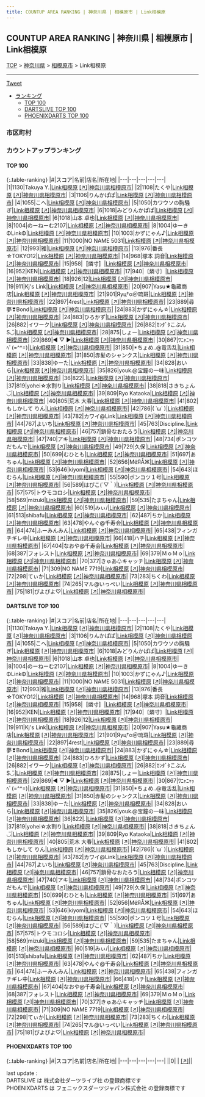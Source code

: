 ```yaml
---
title: COUNTUP AREA RANKING | 神奈川県 | 相模原市 | Link相模原
---
```

## COUNTUP AREA RANKING | 神奈川県 | 相模原市 | Link相模原

[TOP](/darts/rank/) > [神奈川県](/darts/rank/神奈川県/) > [相模原市](/darts/rank/神奈川県/相模原市/) > Link相模原

___

<a href="https://twitter.com/share?ref_src=twsrc%5Etfw" data-text="COUNTUP AREA RANKING | 神奈川県相模原市Link相模原" class="twitter-share-button" data-hashtags="DARTSLIVE,PHOENIXDARTS,darts,ダーツ" data-show-count="false">Tweet</a>

* [ランキング](#カウントアップランキング)
    * [TOP 100](#top-100)
    * [DARTSLIVE TOP 100](#dartslive-top-100)
    * [PHOENIXDARTS TOP 100](#phoenixdarts-top-100)

### 市区町村

<ul>

</ul>

### カウントアップランキング

#### TOP 100



{:.table-ranking}
|#|スコア|名前|店名|所在地|
|---|---|---|---|---|
|1|1130|<span class="rank-name-dl">Takuya Y.</span>|<a href="/darts/rank/shops/c136d51eb2e9b8d0790ab824ce8730e5.html">Link相模原</a> <a href="https://search.dartslive.com/jp/shop/c136d51eb2e9b8d0790ab824ce8730e5">[↗]</a>|<a href="/darts/rank/神奈川県/相模原市">神奈川県相模原市</a>|
|2|1108|<span class="rank-name-dl">たくや</span>|<a href="/darts/rank/shops/c136d51eb2e9b8d0790ab824ce8730e5.html">Link相模原</a> <a href="https://search.dartslive.com/jp/shop/c136d51eb2e9b8d0790ab824ce8730e5">[↗]</a>|<a href="/darts/rank/神奈川県/相模原市">神奈川県相模原市</a>|
|3|1106|<span class="rank-name-dl">りんかぱぱ</span>|<a href="/darts/rank/shops/c136d51eb2e9b8d0790ab824ce8730e5.html">Link相模原</a> <a href="https://search.dartslive.com/jp/shop/c136d51eb2e9b8d0790ab824ce8730e5">[↗]</a>|<a href="/darts/rank/神奈川県/相模原市">神奈川県相模原市</a>|
|4|1055|<span class="rank-name-dl">こへ</span>|<a href="/darts/rank/shops/c136d51eb2e9b8d0790ab824ce8730e5.html">Link相模原</a> <a href="https://search.dartslive.com/jp/shop/c136d51eb2e9b8d0790ab824ce8730e5">[↗]</a>|<a href="/darts/rank/神奈川県/相模原市">神奈川県相模原市</a>|
|5|1050|<span class="rank-name-dl">カワウソの胸騒ぎ</span>|<a href="/darts/rank/shops/c136d51eb2e9b8d0790ab824ce8730e5.html">Link相模原</a> <a href="https://search.dartslive.com/jp/shop/c136d51eb2e9b8d0790ab824ce8730e5">[↗]</a>|<a href="/darts/rank/神奈川県/相模原市">神奈川県相模原市</a>|
|6|1018|<span class="rank-name-dl">みどりんかぱぱ</span>|<a href="/darts/rank/shops/c136d51eb2e9b8d0790ab824ce8730e5.html">Link相模原</a> <a href="https://search.dartslive.com/jp/shop/c136d51eb2e9b8d0790ab824ce8730e5">[↗]</a>|<a href="/darts/rank/神奈川県/相模原市">神奈川県相模原市</a>|
|6|1018|<span class="rank-name-dl">山本 卓也</span>|<a href="/darts/rank/shops/c136d51eb2e9b8d0790ab824ce8730e5.html">Link相模原</a> <a href="https://search.dartslive.com/jp/shop/c136d51eb2e9b8d0790ab824ce8730e5">[↗]</a>|<a href="/darts/rank/神奈川県/相模原市">神奈川県相模原市</a>|
|8|1004|<span class="rank-name-dl">のーねーむ2107</span>|<a href="/darts/rank/shops/c136d51eb2e9b8d0790ab824ce8730e5.html">Link相模原</a> <a href="https://search.dartslive.com/jp/shop/c136d51eb2e9b8d0790ab824ce8730e5">[↗]</a>|<a href="/darts/rank/神奈川県/相模原市">神奈川県相模原市</a>|
|8|1004|<span class="rank-name-dl">ゆーきΦLinkΦ</span>|<a href="/darts/rank/shops/c136d51eb2e9b8d0790ab824ce8730e5.html">Link相模原</a> <a href="https://search.dartslive.com/jp/shop/c136d51eb2e9b8d0790ab824ce8730e5">[↗]</a>|<a href="/darts/rank/神奈川県/相模原市">神奈川県相模原市</a>|
|10|1003|<span class="rank-name-dl">かずにゃん♪</span>|<a href="/darts/rank/shops/c136d51eb2e9b8d0790ab824ce8730e5.html">Link相模原</a> <a href="https://search.dartslive.com/jp/shop/c136d51eb2e9b8d0790ab824ce8730e5">[↗]</a>|<a href="/darts/rank/神奈川県/相模原市">神奈川県相模原市</a>|
|11|1000|<span class="rank-name-dl">NO NAME 5031</span>|<a href="/darts/rank/shops/c136d51eb2e9b8d0790ab824ce8730e5.html">Link相模原</a> <a href="https://search.dartslive.com/jp/shop/c136d51eb2e9b8d0790ab824ce8730e5">[↗]</a>|<a href="/darts/rank/神奈川県/相模原市">神奈川県相模原市</a>|
|12|993|<span class="rank-name-dl">雅</span>|<a href="/darts/rank/shops/c136d51eb2e9b8d0790ab824ce8730e5.html">Link相模原</a> <a href="https://search.dartslive.com/jp/shop/c136d51eb2e9b8d0790ab824ce8730e5">[↗]</a>|<a href="/darts/rank/神奈川県/相模原市">神奈川県相模原市</a>|
|13|976|<span class="rank-name-dl">番長☆TOKYO12</span>|<a href="/darts/rank/shops/c136d51eb2e9b8d0790ab824ce8730e5.html">Link相模原</a> <a href="https://search.dartslive.com/jp/shop/c136d51eb2e9b8d0790ab824ce8730e5">[↗]</a>|<a href="/darts/rank/神奈川県/相模原市">神奈川県相模原市</a>|
|14|968|<span class="rank-name-dl">塚本 詞音</span>|<a href="/darts/rank/shops/c136d51eb2e9b8d0790ab824ce8730e5.html">Link相模原</a> <a href="https://search.dartslive.com/jp/shop/c136d51eb2e9b8d0790ab824ce8730e5">[↗]</a>|<a href="/darts/rank/神奈川県/相模原市">神奈川県相模原市</a>|
|15|958|<span class="rank-name-dl">〚燐寸〛</span>|<a href="/darts/rank/shops/c136d51eb2e9b8d0790ab824ce8730e5.html">Link相模原</a> <a href="https://search.dartslive.com/jp/shop/c136d51eb2e9b8d0790ab824ce8730e5">[↗]</a>|<a href="/darts/rank/神奈川県/相模原市">神奈川県相模原市</a>|
|16|952|<span class="rank-name-dl">KEN</span>|<a href="/darts/rank/shops/c136d51eb2e9b8d0790ab824ce8730e5.html">Link相模原</a> <a href="https://search.dartslive.com/jp/shop/c136d51eb2e9b8d0790ab824ce8730e5">[↗]</a>|<a href="/darts/rank/神奈川県/相模原市">神奈川県相模原市</a>|
|17|940|<span class="rank-name-dl">〘燐寸〙</span>|<a href="/darts/rank/shops/c136d51eb2e9b8d0790ab824ce8730e5.html">Link相模原</a> <a href="https://search.dartslive.com/jp/shop/c136d51eb2e9b8d0790ab824ce8730e5">[↗]</a>|<a href="/darts/rank/神奈川県/相模原市">神奈川県相模原市</a>|
|18|926|<span class="rank-name-dl">12</span>|<a href="/darts/rank/shops/c136d51eb2e9b8d0790ab824ce8730e5.html">Link相模原</a> <a href="https://search.dartslive.com/jp/shop/c136d51eb2e9b8d0790ab824ce8730e5">[↗]</a>|<a href="/darts/rank/神奈川県/相模原市">神奈川県相模原市</a>|
|19|911|<span class="rank-name-dl">Kj&#x27;s Link</span>|<a href="/darts/rank/shops/c136d51eb2e9b8d0790ab824ce8730e5.html">Link相模原</a> <a href="https://search.dartslive.com/jp/shop/c136d51eb2e9b8d0790ab824ce8730e5">[↗]</a>|<a href="/darts/rank/神奈川県/相模原市">神奈川県相模原市</a>|
|20|907|<span class="rank-name-dl">Yasu★龜藏商店</span>|<a href="/darts/rank/shops/c136d51eb2e9b8d0790ab824ce8730e5.html">Link相模原</a> <a href="https://search.dartslive.com/jp/shop/c136d51eb2e9b8d0790ab824ce8730e5">[↗]</a>|<a href="/darts/rank/神奈川県/相模原市">神奈川県相模原市</a>|
|21|901|<span class="rank-name-dl">Яуц†α＠琉斑</span>|<a href="/darts/rank/shops/c136d51eb2e9b8d0790ab824ce8730e5.html">Link相模原</a> <a href="https://search.dartslive.com/jp/shop/c136d51eb2e9b8d0790ab824ce8730e5">[↗]</a>|<a href="/darts/rank/神奈川県/相模原市">神奈川県相模原市</a>|
|22|897|<span class="rank-name-dl">4rest</span>|<a href="/darts/rank/shops/c136d51eb2e9b8d0790ab824ce8730e5.html">Link相模原</a> <a href="https://search.dartslive.com/jp/shop/c136d51eb2e9b8d0790ab824ce8730e5">[↗]</a>|<a href="/darts/rank/神奈川県/相模原市">神奈川県相模原市</a>|
|23|889|<span class="rank-name-dl">尋夢❣Bond</span>|<a href="/darts/rank/shops/c136d51eb2e9b8d0790ab824ce8730e5.html">Link相模原</a> <a href="https://search.dartslive.com/jp/shop/c136d51eb2e9b8d0790ab824ce8730e5">[↗]</a>|<a href="/darts/rank/神奈川県/相模原市">神奈川県相模原市</a>|
|24|883|<span class="rank-name-dl">かずにゃん☆</span>|<a href="/darts/rank/shops/c136d51eb2e9b8d0790ab824ce8730e5.html">Link相模原</a> <a href="https://search.dartslive.com/jp/shop/c136d51eb2e9b8d0790ab824ce8730e5">[↗]</a>|<a href="/darts/rank/神奈川県/相模原市">神奈川県相模原市</a>|
|24|883|<span class="rank-name-dl">ひろかず</span>|<a href="/darts/rank/shops/c136d51eb2e9b8d0790ab824ce8730e5.html">Link相模原</a> <a href="https://search.dartslive.com/jp/shop/c136d51eb2e9b8d0790ab824ce8730e5">[↗]</a>|<a href="/darts/rank/神奈川県/相模原市">神奈川県相模原市</a>|
|26|882|<span class="rank-name-dl">イワーク</span>|<a href="/darts/rank/shops/c136d51eb2e9b8d0790ab824ce8730e5.html">Link相模原</a> <a href="https://search.dartslive.com/jp/shop/c136d51eb2e9b8d0790ab824ce8730e5">[↗]</a>|<a href="/darts/rank/神奈川県/相模原市">神奈川県相模原市</a>|
|26|882|<span class="rank-name-dl">ｶﾝﾀﾞﾀこぶんS◡̈</span>|<a href="/darts/rank/shops/c136d51eb2e9b8d0790ab824ce8730e5.html">Link相模原</a> <a href="https://search.dartslive.com/jp/shop/c136d51eb2e9b8d0790ab824ce8730e5">[↗]</a>|<a href="/darts/rank/神奈川県/相模原市">神奈川県相模原市</a>|
|28|875|<span class="rank-name-dl">しょー</span>|<a href="/darts/rank/shops/c136d51eb2e9b8d0790ab824ce8730e5.html">Link相模原</a> <a href="https://search.dartslive.com/jp/shop/c136d51eb2e9b8d0790ab824ce8730e5">[↗]</a>|<a href="/darts/rank/神奈川県/相模原市">神奈川県相模原市</a>|
|29|869|<span class="rank-name-dl">◀ ▽ ▶</span>|<a href="/darts/rank/shops/c136d51eb2e9b8d0790ab824ce8730e5.html">Link相模原</a> <a href="https://search.dartslive.com/jp/shop/c136d51eb2e9b8d0790ab824ce8730e5">[↗]</a>|<a href="/darts/rank/神奈川県/相模原市">神奈川県相模原市</a>|
|30|867|<span class="rank-name-dl">ﾜﾆｬﾆｬｯﾍﾟ(=^^=)</span>|<a href="/darts/rank/shops/c136d51eb2e9b8d0790ab824ce8730e5.html">Link相模原</a> <a href="https://search.dartslive.com/jp/shop/c136d51eb2e9b8d0790ab824ce8730e5">[↗]</a>|<a href="/darts/rank/神奈川県/相模原市">神奈川県相模原市</a>|
|31|850|<span class="rank-name-dl">*ちょめ..@竜舌乱</span>|<a href="/darts/rank/shops/c136d51eb2e9b8d0790ab824ce8730e5.html">Link相模原</a> <a href="https://search.dartslive.com/jp/shop/c136d51eb2e9b8d0790ab824ce8730e5">[↗]</a>|<a href="/darts/rank/神奈川県/相模原市">神奈川県相模原市</a>|
|31|850|<span class="rank-name-dl">赤髪のシャンクス</span>|<a href="/darts/rank/shops/c136d51eb2e9b8d0790ab824ce8730e5.html">Link相模原</a> <a href="https://search.dartslive.com/jp/shop/c136d51eb2e9b8d0790ab824ce8730e5">[↗]</a>|<a href="/darts/rank/神奈川県/相模原市">神奈川県相模原市</a>|
|33|838|<span class="rank-name-dl">ゆーた</span>|<a href="/darts/rank/shops/c136d51eb2e9b8d0790ab824ce8730e5.html">Link相模原</a> <a href="https://search.dartslive.com/jp/shop/c136d51eb2e9b8d0790ab824ce8730e5">[↗]</a>|<a href="/darts/rank/神奈川県/相模原市">神奈川県相模原市</a>|
|34|828|<span class="rank-name-dl">おいら</span>|<a href="/darts/rank/shops/c136d51eb2e9b8d0790ab824ce8730e5.html">Link相模原</a> <a href="https://search.dartslive.com/jp/shop/c136d51eb2e9b8d0790ab824ce8730e5">[↗]</a>|<a href="/darts/rank/神奈川県/相模原市">神奈川県相模原市</a>|
|35|826|<span class="rank-name-dl">youk.@宝鐘の一味</span>|<a href="/darts/rank/shops/c136d51eb2e9b8d0790ab824ce8730e5.html">Link相模原</a> <a href="https://search.dartslive.com/jp/shop/c136d51eb2e9b8d0790ab824ce8730e5">[↗]</a>|<a href="/darts/rank/神奈川県/相模原市">神奈川県相模原市</a>|
|36|822|<span class="rank-name-dl">.</span>|<a href="/darts/rank/shops/c136d51eb2e9b8d0790ab824ce8730e5.html">Link相模原</a> <a href="https://search.dartslive.com/jp/shop/c136d51eb2e9b8d0790ab824ce8730e5">[↗]</a>|<a href="/darts/rank/神奈川県/相模原市">神奈川県相模原市</a>|
|37|819|<span class="rank-name-dl">yohei☆水割り</span>|<a href="/darts/rank/shops/c136d51eb2e9b8d0790ab824ce8730e5.html">Link相模原</a> <a href="https://search.dartslive.com/jp/shop/c136d51eb2e9b8d0790ab824ce8730e5">[↗]</a>|<a href="/darts/rank/神奈川県/相模原市">神奈川県相模原市</a>|
|38|818|<span class="rank-name-dl">さきちょん◡̈</span>|<a href="/darts/rank/shops/c136d51eb2e9b8d0790ab824ce8730e5.html">Link相模原</a> <a href="https://search.dartslive.com/jp/shop/c136d51eb2e9b8d0790ab824ce8730e5">[↗]</a>|<a href="/darts/rank/神奈川県/相模原市">神奈川県相模原市</a>|
|39|809|<span class="rank-name-dl">Ryo Kataoka</span>|<a href="/darts/rank/shops/c136d51eb2e9b8d0790ab824ce8730e5.html">Link相模原</a> <a href="https://search.dartslive.com/jp/shop/c136d51eb2e9b8d0790ab824ce8730e5">[↗]</a>|<a href="/darts/rank/神奈川県/相模原市">神奈川県相模原市</a>|
|40|805|<span class="rank-name-dl">荒木 大春</span>|<a href="/darts/rank/shops/c136d51eb2e9b8d0790ab824ce8730e5.html">Link相模原</a> <a href="https://search.dartslive.com/jp/shop/c136d51eb2e9b8d0790ab824ce8730e5">[↗]</a>|<a href="/darts/rank/神奈川県/相模原市">神奈川県相模原市</a>|
|41|802|<span class="rank-name-dl">もしかして りん</span>|<a href="/darts/rank/shops/c136d51eb2e9b8d0790ab824ce8730e5.html">Link相模原</a> <a href="https://search.dartslive.com/jp/shop/c136d51eb2e9b8d0790ab824ce8730e5">[↗]</a>|<a href="/darts/rank/神奈川県/相模原市">神奈川県相模原市</a>|
|42|786|<span class="rank-name-dl">( ˙ω˙ )</span>|<a href="/darts/rank/shops/c136d51eb2e9b8d0790ab824ce8730e5.html">Link相模原</a> <a href="https://search.dartslive.com/jp/shop/c136d51eb2e9b8d0790ab824ce8730e5">[↗]</a>|<a href="/darts/rank/神奈川県/相模原市">神奈川県相模原市</a>|
|43|782|<span class="rank-name-dl">カワイ@Link</span>|<a href="/darts/rank/shops/c136d51eb2e9b8d0790ab824ce8730e5.html">Link相模原</a> <a href="https://search.dartslive.com/jp/shop/c136d51eb2e9b8d0790ab824ce8730e5">[↗]</a>|<a href="/darts/rank/神奈川県/相模原市">神奈川県相模原市</a>|
|44|767|<span class="rank-name-dl">よいち</span>|<a href="/darts/rank/shops/c136d51eb2e9b8d0790ab824ce8730e5.html">Link相模原</a> <a href="https://search.dartslive.com/jp/shop/c136d51eb2e9b8d0790ab824ce8730e5">[↗]</a>|<a href="/darts/rank/神奈川県/相模原市">神奈川県相模原市</a>|
|45|763|<span class="rank-name-dl">Discipline.</span>|<a href="/darts/rank/shops/c136d51eb2e9b8d0790ab824ce8730e5.html">Link相模原</a> <a href="https://search.dartslive.com/jp/shop/c136d51eb2e9b8d0790ab824ce8730e5">[↗]</a>|<a href="/darts/rank/神奈川県/相模原市">神奈川県相模原市</a>|
|46|757|<span class="rank-name-dl">鎖骨なおたろう</span>|<a href="/darts/rank/shops/c136d51eb2e9b8d0790ab824ce8730e5.html">Link相模原</a> <a href="https://search.dartslive.com/jp/shop/c136d51eb2e9b8d0790ab824ce8730e5">[↗]</a>|<a href="/darts/rank/神奈川県/相模原市">神奈川県相模原市</a>|
|47|740|<span class="rank-name-dl">アキ</span>|<a href="/darts/rank/shops/c136d51eb2e9b8d0790ab824ce8730e5.html">Link相模原</a> <a href="https://search.dartslive.com/jp/shop/c136d51eb2e9b8d0790ab824ce8730e5">[↗]</a>|<a href="/darts/rank/神奈川県/相模原市">神奈川県相模原市</a>|
|48|734|<span class="rank-name-dl">ポンコツだもんで</span>|<a href="/darts/rank/shops/c136d51eb2e9b8d0790ab824ce8730e5.html">Link相模原</a> <a href="https://search.dartslive.com/jp/shop/c136d51eb2e9b8d0790ab824ce8730e5">[↗]</a>|<a href="/darts/rank/神奈川県/相模原市">神奈川県相模原市</a>|
|49|729|<span class="rank-name-dl">久保</span>|<a href="/darts/rank/shops/c136d51eb2e9b8d0790ab824ce8730e5.html">Link相模原</a> <a href="https://search.dartslive.com/jp/shop/c136d51eb2e9b8d0790ab824ce8730e5">[↗]</a>|<a href="/darts/rank/神奈川県/相模原市">神奈川県相模原市</a>|
|50|699|<span class="rank-name-dl">むひとも</span>|<a href="/darts/rank/shops/c136d51eb2e9b8d0790ab824ce8730e5.html">Link相模原</a> <a href="https://search.dartslive.com/jp/shop/c136d51eb2e9b8d0790ab824ce8730e5">[↗]</a>|<a href="/darts/rank/神奈川県/相模原市">神奈川県相模原市</a>|
|51|697|<span class="rank-name-dl">あちゅん</span>|<a href="/darts/rank/shops/c136d51eb2e9b8d0790ab824ce8730e5.html">Link相模原</a> <a href="https://search.dartslive.com/jp/shop/c136d51eb2e9b8d0790ab824ce8730e5">[↗]</a>|<a href="/darts/rank/神奈川県/相模原市">神奈川県相模原市</a>|
|52|656|<span class="rank-name-dl">ΜёЯÅЖ</span>|<a href="/darts/rank/shops/c136d51eb2e9b8d0790ab824ce8730e5.html">Link相模原</a> <a href="https://search.dartslive.com/jp/shop/c136d51eb2e9b8d0790ab824ce8730e5">[↗]</a>|<a href="/darts/rank/神奈川県/相模原市">神奈川県相模原市</a>|
|53|646|<span class="rank-name-dl">kiyomi</span>|<a href="/darts/rank/shops/c136d51eb2e9b8d0790ab824ce8730e5.html">Link相模原</a> <a href="https://search.dartslive.com/jp/shop/c136d51eb2e9b8d0790ab824ce8730e5">[↗]</a>|<a href="/darts/rank/神奈川県/相模原市">神奈川県相模原市</a>|
|54|643|<span class="rank-name-dl">ほむらん</span>|<a href="/darts/rank/shops/c136d51eb2e9b8d0790ab824ce8730e5.html">Link相模原</a> <a href="https://search.dartslive.com/jp/shop/c136d51eb2e9b8d0790ab824ce8730e5">[↗]</a>|<a href="/darts/rank/神奈川県/相模原市">神奈川県相模原市</a>|
|55|590|<span class="rank-name-dl">ポンコツ１号</span>|<a href="/darts/rank/shops/c136d51eb2e9b8d0790ab824ce8730e5.html">Link相模原</a> <a href="https://search.dartslive.com/jp/shop/c136d51eb2e9b8d0790ab824ce8730e5">[↗]</a>|<a href="/darts/rank/神奈川県/相模原市">神奈川県相模原市</a>|
|56|589|<span class="rank-name-dl">はぴこ(´▽｀)</span>|<a href="/darts/rank/shops/c136d51eb2e9b8d0790ab824ce8730e5.html">Link相模原</a> <a href="https://search.dartslive.com/jp/shop/c136d51eb2e9b8d0790ab824ce8730e5">[↗]</a>|<a href="/darts/rank/神奈川県/相模原市">神奈川県相模原市</a>|
|57|575|<span class="rank-name-dl">トウモコロシ</span>|<a href="/darts/rank/shops/c136d51eb2e9b8d0790ab824ce8730e5.html">Link相模原</a> <a href="https://search.dartslive.com/jp/shop/c136d51eb2e9b8d0790ab824ce8730e5">[↗]</a>|<a href="/darts/rank/神奈川県/相模原市">神奈川県相模原市</a>|
|58|569|<span class="rank-name-dl">mizuki</span>|<a href="/darts/rank/shops/c136d51eb2e9b8d0790ab824ce8730e5.html">Link相模原</a> <a href="https://search.dartslive.com/jp/shop/c136d51eb2e9b8d0790ab824ce8730e5">[↗]</a>|<a href="/darts/rank/神奈川県/相模原市">神奈川県相模原市</a>|
|59|535|<span class="rank-name-dl">たまちゃん</span>|<a href="/darts/rank/shops/c136d51eb2e9b8d0790ab824ce8730e5.html">Link相模原</a> <a href="https://search.dartslive.com/jp/shop/c136d51eb2e9b8d0790ab824ce8730e5">[↗]</a>|<a href="/darts/rank/神奈川県/相模原市">神奈川県相模原市</a>|
|60|519|<span class="rank-name-dl">みぃ/</span>|<a href="/darts/rank/shops/c136d51eb2e9b8d0790ab824ce8730e5.html">Link相模原</a> <a href="https://search.dartslive.com/jp/shop/c136d51eb2e9b8d0790ab824ce8730e5">[↗]</a>|<a href="/darts/rank/神奈川県/相模原市">神奈川県相模原市</a>|
|61|513|<span class="rank-name-dl">shibafu</span>|<a href="/darts/rank/shops/c136d51eb2e9b8d0790ab824ce8730e5.html">Link相模原</a> <a href="https://search.dartslive.com/jp/shop/c136d51eb2e9b8d0790ab824ce8730e5">[↗]</a>|<a href="/darts/rank/神奈川県/相模原市">神奈川県相模原市</a>|
|62|487|<span class="rank-name-dl">ちか</span>|<a href="/darts/rank/shops/c136d51eb2e9b8d0790ab824ce8730e5.html">Link相模原</a> <a href="https://search.dartslive.com/jp/shop/c136d51eb2e9b8d0790ab824ce8730e5">[↗]</a>|<a href="/darts/rank/神奈川県/相模原市">神奈川県相模原市</a>|
|63|478|<span class="rank-name-dl">やんぐ@千寿会</span>|<a href="/darts/rank/shops/c136d51eb2e9b8d0790ab824ce8730e5.html">Link相模原</a> <a href="https://search.dartslive.com/jp/shop/c136d51eb2e9b8d0790ab824ce8730e5">[↗]</a>|<a href="/darts/rank/神奈川県/相模原市">神奈川県相模原市</a>|
|64|474|<span class="rank-name-dl">ふーみんみん</span>|<a href="/darts/rank/shops/c136d51eb2e9b8d0790ab824ce8730e5.html">Link相模原</a> <a href="https://search.dartslive.com/jp/shop/c136d51eb2e9b8d0790ab824ce8730e5">[↗]</a>|<a href="/darts/rank/神奈川県/相模原市">神奈川県相模原市</a>|
|65|438|<span class="rank-name-dl">フィンガチギレ中</span>|<a href="/darts/rank/shops/c136d51eb2e9b8d0790ab824ce8730e5.html">Link相模原</a> <a href="https://search.dartslive.com/jp/shop/c136d51eb2e9b8d0790ab824ce8730e5">[↗]</a>|<a href="/darts/rank/神奈川県/相模原市">神奈川県相模原市</a>|
|66|418|<span class="rank-name-dl">ハチ</span>|<a href="/darts/rank/shops/c136d51eb2e9b8d0790ab824ce8730e5.html">Link相模原</a> <a href="https://search.dartslive.com/jp/shop/c136d51eb2e9b8d0790ab824ce8730e5">[↗]</a>|<a href="/darts/rank/神奈川県/相模原市">神奈川県相模原市</a>|
|67|404|<span class="rank-name-dl">なおや@千寿会</span>|<a href="/darts/rank/shops/c136d51eb2e9b8d0790ab824ce8730e5.html">Link相模原</a> <a href="https://search.dartslive.com/jp/shop/c136d51eb2e9b8d0790ab824ce8730e5">[↗]</a>|<a href="/darts/rank/神奈川県/相模原市">神奈川県相模原市</a>|
|68|387|<span class="rank-name-dl">フォレスト</span>|<a href="/darts/rank/shops/c136d51eb2e9b8d0790ab824ce8730e5.html">Link相模原</a> <a href="https://search.dartslive.com/jp/shop/c136d51eb2e9b8d0790ab824ce8730e5">[↗]</a>|<a href="/darts/rank/神奈川県/相模原市">神奈川県相模原市</a>|
|69|379|<span class="rank-name-dl">ＭｏＭｏ</span>|<a href="/darts/rank/shops/c136d51eb2e9b8d0790ab824ce8730e5.html">Link相模原</a> <a href="https://search.dartslive.com/jp/shop/c136d51eb2e9b8d0790ab824ce8730e5">[↗]</a>|<a href="/darts/rank/神奈川県/相模原市">神奈川県相模原市</a>|
|70|377|<span class="rank-name-dl">きゅあ♧キャッチ</span>|<a href="/darts/rank/shops/c136d51eb2e9b8d0790ab824ce8730e5.html">Link相模原</a> <a href="https://search.dartslive.com/jp/shop/c136d51eb2e9b8d0790ab824ce8730e5">[↗]</a>|<a href="/darts/rank/神奈川県/相模原市">神奈川県相模原市</a>|
|71|309|<span class="rank-name-dl">NO NAME 7719</span>|<a href="/darts/rank/shops/c136d51eb2e9b8d0790ab824ce8730e5.html">Link相模原</a> <a href="https://search.dartslive.com/jp/shop/c136d51eb2e9b8d0790ab824ce8730e5">[↗]</a>|<a href="/darts/rank/神奈川県/相模原市">神奈川県相模原市</a>|
|72|298|<span class="rank-name-dl">てぃか</span>|<a href="/darts/rank/shops/c136d51eb2e9b8d0790ab824ce8730e5.html">Link相模原</a> <a href="https://search.dartslive.com/jp/shop/c136d51eb2e9b8d0790ab824ce8730e5">[↗]</a>|<a href="/darts/rank/神奈川県/相模原市">神奈川県相模原市</a>|
|73|283|<span class="rank-name-dl">ちくわ</span>|<a href="/darts/rank/shops/c136d51eb2e9b8d0790ab824ce8730e5.html">Link相模原</a> <a href="https://search.dartslive.com/jp/shop/c136d51eb2e9b8d0790ab824ce8730e5">[↗]</a>|<a href="/darts/rank/神奈川県/相模原市">神奈川県相模原市</a>|
|74|265|<span class="rank-name-dl">マル@いっぺい</span>|<a href="/darts/rank/shops/c136d51eb2e9b8d0790ab824ce8730e5.html">Link相模原</a> <a href="https://search.dartslive.com/jp/shop/c136d51eb2e9b8d0790ab824ce8730e5">[↗]</a>|<a href="/darts/rank/神奈川県/相模原市">神奈川県相模原市</a>|
|75|181|<span class="rank-name-dl">ぴよぴよ♡</span>|<a href="/darts/rank/shops/c136d51eb2e9b8d0790ab824ce8730e5.html">Link相模原</a> <a href="https://search.dartslive.com/jp/shop/c136d51eb2e9b8d0790ab824ce8730e5">[↗]</a>|<a href="/darts/rank/神奈川県/相模原市">神奈川県相模原市</a>|


#### DARTSLIVE TOP 100



{:.table-ranking}
|#|スコア|名前|店名|所在地|
|---|---|---|---|---|
|1|1130|<span class="rank-name-dl">Takuya Y.</span>|<a href="/darts/rank/shops/c136d51eb2e9b8d0790ab824ce8730e5.html">Link相模原</a> <a href="https://search.dartslive.com/jp/shop/c136d51eb2e9b8d0790ab824ce8730e5">[↗]</a>|<a href="/darts/rank/神奈川県/相模原市">神奈川県相模原市</a>|
|2|1108|<span class="rank-name-dl">たくや</span>|<a href="/darts/rank/shops/c136d51eb2e9b8d0790ab824ce8730e5.html">Link相模原</a> <a href="https://search.dartslive.com/jp/shop/c136d51eb2e9b8d0790ab824ce8730e5">[↗]</a>|<a href="/darts/rank/神奈川県/相模原市">神奈川県相模原市</a>|
|3|1106|<span class="rank-name-dl">りんかぱぱ</span>|<a href="/darts/rank/shops/c136d51eb2e9b8d0790ab824ce8730e5.html">Link相模原</a> <a href="https://search.dartslive.com/jp/shop/c136d51eb2e9b8d0790ab824ce8730e5">[↗]</a>|<a href="/darts/rank/神奈川県/相模原市">神奈川県相模原市</a>|
|4|1055|<span class="rank-name-dl">こへ</span>|<a href="/darts/rank/shops/c136d51eb2e9b8d0790ab824ce8730e5.html">Link相模原</a> <a href="https://search.dartslive.com/jp/shop/c136d51eb2e9b8d0790ab824ce8730e5">[↗]</a>|<a href="/darts/rank/神奈川県/相模原市">神奈川県相模原市</a>|
|5|1050|<span class="rank-name-dl">カワウソの胸騒ぎ</span>|<a href="/darts/rank/shops/c136d51eb2e9b8d0790ab824ce8730e5.html">Link相模原</a> <a href="https://search.dartslive.com/jp/shop/c136d51eb2e9b8d0790ab824ce8730e5">[↗]</a>|<a href="/darts/rank/神奈川県/相模原市">神奈川県相模原市</a>|
|6|1018|<span class="rank-name-dl">みどりんかぱぱ</span>|<a href="/darts/rank/shops/c136d51eb2e9b8d0790ab824ce8730e5.html">Link相模原</a> <a href="https://search.dartslive.com/jp/shop/c136d51eb2e9b8d0790ab824ce8730e5">[↗]</a>|<a href="/darts/rank/神奈川県/相模原市">神奈川県相模原市</a>|
|6|1018|<span class="rank-name-dl">山本 卓也</span>|<a href="/darts/rank/shops/c136d51eb2e9b8d0790ab824ce8730e5.html">Link相模原</a> <a href="https://search.dartslive.com/jp/shop/c136d51eb2e9b8d0790ab824ce8730e5">[↗]</a>|<a href="/darts/rank/神奈川県/相模原市">神奈川県相模原市</a>|
|8|1004|<span class="rank-name-dl">のーねーむ2107</span>|<a href="/darts/rank/shops/c136d51eb2e9b8d0790ab824ce8730e5.html">Link相模原</a> <a href="https://search.dartslive.com/jp/shop/c136d51eb2e9b8d0790ab824ce8730e5">[↗]</a>|<a href="/darts/rank/神奈川県/相模原市">神奈川県相模原市</a>|
|8|1004|<span class="rank-name-dl">ゆーきΦLinkΦ</span>|<a href="/darts/rank/shops/c136d51eb2e9b8d0790ab824ce8730e5.html">Link相模原</a> <a href="https://search.dartslive.com/jp/shop/c136d51eb2e9b8d0790ab824ce8730e5">[↗]</a>|<a href="/darts/rank/神奈川県/相模原市">神奈川県相模原市</a>|
|10|1003|<span class="rank-name-dl">かずにゃん♪</span>|<a href="/darts/rank/shops/c136d51eb2e9b8d0790ab824ce8730e5.html">Link相模原</a> <a href="https://search.dartslive.com/jp/shop/c136d51eb2e9b8d0790ab824ce8730e5">[↗]</a>|<a href="/darts/rank/神奈川県/相模原市">神奈川県相模原市</a>|
|11|1000|<span class="rank-name-dl">NO NAME 5031</span>|<a href="/darts/rank/shops/c136d51eb2e9b8d0790ab824ce8730e5.html">Link相模原</a> <a href="https://search.dartslive.com/jp/shop/c136d51eb2e9b8d0790ab824ce8730e5">[↗]</a>|<a href="/darts/rank/神奈川県/相模原市">神奈川県相模原市</a>|
|12|993|<span class="rank-name-dl">雅</span>|<a href="/darts/rank/shops/c136d51eb2e9b8d0790ab824ce8730e5.html">Link相模原</a> <a href="https://search.dartslive.com/jp/shop/c136d51eb2e9b8d0790ab824ce8730e5">[↗]</a>|<a href="/darts/rank/神奈川県/相模原市">神奈川県相模原市</a>|
|13|976|<span class="rank-name-dl">番長☆TOKYO12</span>|<a href="/darts/rank/shops/c136d51eb2e9b8d0790ab824ce8730e5.html">Link相模原</a> <a href="https://search.dartslive.com/jp/shop/c136d51eb2e9b8d0790ab824ce8730e5">[↗]</a>|<a href="/darts/rank/神奈川県/相模原市">神奈川県相模原市</a>|
|14|968|<span class="rank-name-dl">塚本 詞音</span>|<a href="/darts/rank/shops/c136d51eb2e9b8d0790ab824ce8730e5.html">Link相模原</a> <a href="https://search.dartslive.com/jp/shop/c136d51eb2e9b8d0790ab824ce8730e5">[↗]</a>|<a href="/darts/rank/神奈川県/相模原市">神奈川県相模原市</a>|
|15|958|<span class="rank-name-dl">〚燐寸〛</span>|<a href="/darts/rank/shops/c136d51eb2e9b8d0790ab824ce8730e5.html">Link相模原</a> <a href="https://search.dartslive.com/jp/shop/c136d51eb2e9b8d0790ab824ce8730e5">[↗]</a>|<a href="/darts/rank/神奈川県/相模原市">神奈川県相模原市</a>|
|16|952|<span class="rank-name-dl">KEN</span>|<a href="/darts/rank/shops/c136d51eb2e9b8d0790ab824ce8730e5.html">Link相模原</a> <a href="https://search.dartslive.com/jp/shop/c136d51eb2e9b8d0790ab824ce8730e5">[↗]</a>|<a href="/darts/rank/神奈川県/相模原市">神奈川県相模原市</a>|
|17|940|<span class="rank-name-dl">〘燐寸〙</span>|<a href="/darts/rank/shops/c136d51eb2e9b8d0790ab824ce8730e5.html">Link相模原</a> <a href="https://search.dartslive.com/jp/shop/c136d51eb2e9b8d0790ab824ce8730e5">[↗]</a>|<a href="/darts/rank/神奈川県/相模原市">神奈川県相模原市</a>|
|18|926|<span class="rank-name-dl">12</span>|<a href="/darts/rank/shops/c136d51eb2e9b8d0790ab824ce8730e5.html">Link相模原</a> <a href="https://search.dartslive.com/jp/shop/c136d51eb2e9b8d0790ab824ce8730e5">[↗]</a>|<a href="/darts/rank/神奈川県/相模原市">神奈川県相模原市</a>|
|19|911|<span class="rank-name-dl">Kj&#x27;s Link</span>|<a href="/darts/rank/shops/c136d51eb2e9b8d0790ab824ce8730e5.html">Link相模原</a> <a href="https://search.dartslive.com/jp/shop/c136d51eb2e9b8d0790ab824ce8730e5">[↗]</a>|<a href="/darts/rank/神奈川県/相模原市">神奈川県相模原市</a>|
|20|907|<span class="rank-name-dl">Yasu★龜藏商店</span>|<a href="/darts/rank/shops/c136d51eb2e9b8d0790ab824ce8730e5.html">Link相模原</a> <a href="https://search.dartslive.com/jp/shop/c136d51eb2e9b8d0790ab824ce8730e5">[↗]</a>|<a href="/darts/rank/神奈川県/相模原市">神奈川県相模原市</a>|
|21|901|<span class="rank-name-dl">Яуц†α＠琉斑</span>|<a href="/darts/rank/shops/c136d51eb2e9b8d0790ab824ce8730e5.html">Link相模原</a> <a href="https://search.dartslive.com/jp/shop/c136d51eb2e9b8d0790ab824ce8730e5">[↗]</a>|<a href="/darts/rank/神奈川県/相模原市">神奈川県相模原市</a>|
|22|897|<span class="rank-name-dl">4rest</span>|<a href="/darts/rank/shops/c136d51eb2e9b8d0790ab824ce8730e5.html">Link相模原</a> <a href="https://search.dartslive.com/jp/shop/c136d51eb2e9b8d0790ab824ce8730e5">[↗]</a>|<a href="/darts/rank/神奈川県/相模原市">神奈川県相模原市</a>|
|23|889|<span class="rank-name-dl">尋夢❣Bond</span>|<a href="/darts/rank/shops/c136d51eb2e9b8d0790ab824ce8730e5.html">Link相模原</a> <a href="https://search.dartslive.com/jp/shop/c136d51eb2e9b8d0790ab824ce8730e5">[↗]</a>|<a href="/darts/rank/神奈川県/相模原市">神奈川県相模原市</a>|
|24|883|<span class="rank-name-dl">かずにゃん☆</span>|<a href="/darts/rank/shops/c136d51eb2e9b8d0790ab824ce8730e5.html">Link相模原</a> <a href="https://search.dartslive.com/jp/shop/c136d51eb2e9b8d0790ab824ce8730e5">[↗]</a>|<a href="/darts/rank/神奈川県/相模原市">神奈川県相模原市</a>|
|24|883|<span class="rank-name-dl">ひろかず</span>|<a href="/darts/rank/shops/c136d51eb2e9b8d0790ab824ce8730e5.html">Link相模原</a> <a href="https://search.dartslive.com/jp/shop/c136d51eb2e9b8d0790ab824ce8730e5">[↗]</a>|<a href="/darts/rank/神奈川県/相模原市">神奈川県相模原市</a>|
|26|882|<span class="rank-name-dl">イワーク</span>|<a href="/darts/rank/shops/c136d51eb2e9b8d0790ab824ce8730e5.html">Link相模原</a> <a href="https://search.dartslive.com/jp/shop/c136d51eb2e9b8d0790ab824ce8730e5">[↗]</a>|<a href="/darts/rank/神奈川県/相模原市">神奈川県相模原市</a>|
|26|882|<span class="rank-name-dl">ｶﾝﾀﾞﾀこぶんS◡̈</span>|<a href="/darts/rank/shops/c136d51eb2e9b8d0790ab824ce8730e5.html">Link相模原</a> <a href="https://search.dartslive.com/jp/shop/c136d51eb2e9b8d0790ab824ce8730e5">[↗]</a>|<a href="/darts/rank/神奈川県/相模原市">神奈川県相模原市</a>|
|28|875|<span class="rank-name-dl">しょー</span>|<a href="/darts/rank/shops/c136d51eb2e9b8d0790ab824ce8730e5.html">Link相模原</a> <a href="https://search.dartslive.com/jp/shop/c136d51eb2e9b8d0790ab824ce8730e5">[↗]</a>|<a href="/darts/rank/神奈川県/相模原市">神奈川県相模原市</a>|
|29|869|<span class="rank-name-dl">◀ ▽ ▶</span>|<a href="/darts/rank/shops/c136d51eb2e9b8d0790ab824ce8730e5.html">Link相模原</a> <a href="https://search.dartslive.com/jp/shop/c136d51eb2e9b8d0790ab824ce8730e5">[↗]</a>|<a href="/darts/rank/神奈川県/相模原市">神奈川県相模原市</a>|
|30|867|<span class="rank-name-dl">ﾜﾆｬﾆｬｯﾍﾟ(=^^=)</span>|<a href="/darts/rank/shops/c136d51eb2e9b8d0790ab824ce8730e5.html">Link相模原</a> <a href="https://search.dartslive.com/jp/shop/c136d51eb2e9b8d0790ab824ce8730e5">[↗]</a>|<a href="/darts/rank/神奈川県/相模原市">神奈川県相模原市</a>|
|31|850|<span class="rank-name-dl">*ちょめ..@竜舌乱</span>|<a href="/darts/rank/shops/c136d51eb2e9b8d0790ab824ce8730e5.html">Link相模原</a> <a href="https://search.dartslive.com/jp/shop/c136d51eb2e9b8d0790ab824ce8730e5">[↗]</a>|<a href="/darts/rank/神奈川県/相模原市">神奈川県相模原市</a>|
|31|850|<span class="rank-name-dl">赤髪のシャンクス</span>|<a href="/darts/rank/shops/c136d51eb2e9b8d0790ab824ce8730e5.html">Link相模原</a> <a href="https://search.dartslive.com/jp/shop/c136d51eb2e9b8d0790ab824ce8730e5">[↗]</a>|<a href="/darts/rank/神奈川県/相模原市">神奈川県相模原市</a>|
|33|838|<span class="rank-name-dl">ゆーた</span>|<a href="/darts/rank/shops/c136d51eb2e9b8d0790ab824ce8730e5.html">Link相模原</a> <a href="https://search.dartslive.com/jp/shop/c136d51eb2e9b8d0790ab824ce8730e5">[↗]</a>|<a href="/darts/rank/神奈川県/相模原市">神奈川県相模原市</a>|
|34|828|<span class="rank-name-dl">おいら</span>|<a href="/darts/rank/shops/c136d51eb2e9b8d0790ab824ce8730e5.html">Link相模原</a> <a href="https://search.dartslive.com/jp/shop/c136d51eb2e9b8d0790ab824ce8730e5">[↗]</a>|<a href="/darts/rank/神奈川県/相模原市">神奈川県相模原市</a>|
|35|826|<span class="rank-name-dl">youk.@宝鐘の一味</span>|<a href="/darts/rank/shops/c136d51eb2e9b8d0790ab824ce8730e5.html">Link相模原</a> <a href="https://search.dartslive.com/jp/shop/c136d51eb2e9b8d0790ab824ce8730e5">[↗]</a>|<a href="/darts/rank/神奈川県/相模原市">神奈川県相模原市</a>|
|36|822|<span class="rank-name-dl">.</span>|<a href="/darts/rank/shops/c136d51eb2e9b8d0790ab824ce8730e5.html">Link相模原</a> <a href="https://search.dartslive.com/jp/shop/c136d51eb2e9b8d0790ab824ce8730e5">[↗]</a>|<a href="/darts/rank/神奈川県/相模原市">神奈川県相模原市</a>|
|37|819|<span class="rank-name-dl">yohei☆水割り</span>|<a href="/darts/rank/shops/c136d51eb2e9b8d0790ab824ce8730e5.html">Link相模原</a> <a href="https://search.dartslive.com/jp/shop/c136d51eb2e9b8d0790ab824ce8730e5">[↗]</a>|<a href="/darts/rank/神奈川県/相模原市">神奈川県相模原市</a>|
|38|818|<span class="rank-name-dl">さきちょん◡̈</span>|<a href="/darts/rank/shops/c136d51eb2e9b8d0790ab824ce8730e5.html">Link相模原</a> <a href="https://search.dartslive.com/jp/shop/c136d51eb2e9b8d0790ab824ce8730e5">[↗]</a>|<a href="/darts/rank/神奈川県/相模原市">神奈川県相模原市</a>|
|39|809|<span class="rank-name-dl">Ryo Kataoka</span>|<a href="/darts/rank/shops/c136d51eb2e9b8d0790ab824ce8730e5.html">Link相模原</a> <a href="https://search.dartslive.com/jp/shop/c136d51eb2e9b8d0790ab824ce8730e5">[↗]</a>|<a href="/darts/rank/神奈川県/相模原市">神奈川県相模原市</a>|
|40|805|<span class="rank-name-dl">荒木 大春</span>|<a href="/darts/rank/shops/c136d51eb2e9b8d0790ab824ce8730e5.html">Link相模原</a> <a href="https://search.dartslive.com/jp/shop/c136d51eb2e9b8d0790ab824ce8730e5">[↗]</a>|<a href="/darts/rank/神奈川県/相模原市">神奈川県相模原市</a>|
|41|802|<span class="rank-name-dl">もしかして りん</span>|<a href="/darts/rank/shops/c136d51eb2e9b8d0790ab824ce8730e5.html">Link相模原</a> <a href="https://search.dartslive.com/jp/shop/c136d51eb2e9b8d0790ab824ce8730e5">[↗]</a>|<a href="/darts/rank/神奈川県/相模原市">神奈川県相模原市</a>|
|42|786|<span class="rank-name-dl">( ˙ω˙ )</span>|<a href="/darts/rank/shops/c136d51eb2e9b8d0790ab824ce8730e5.html">Link相模原</a> <a href="https://search.dartslive.com/jp/shop/c136d51eb2e9b8d0790ab824ce8730e5">[↗]</a>|<a href="/darts/rank/神奈川県/相模原市">神奈川県相模原市</a>|
|43|782|<span class="rank-name-dl">カワイ@Link</span>|<a href="/darts/rank/shops/c136d51eb2e9b8d0790ab824ce8730e5.html">Link相模原</a> <a href="https://search.dartslive.com/jp/shop/c136d51eb2e9b8d0790ab824ce8730e5">[↗]</a>|<a href="/darts/rank/神奈川県/相模原市">神奈川県相模原市</a>|
|44|767|<span class="rank-name-dl">よいち</span>|<a href="/darts/rank/shops/c136d51eb2e9b8d0790ab824ce8730e5.html">Link相模原</a> <a href="https://search.dartslive.com/jp/shop/c136d51eb2e9b8d0790ab824ce8730e5">[↗]</a>|<a href="/darts/rank/神奈川県/相模原市">神奈川県相模原市</a>|
|45|763|<span class="rank-name-dl">Discipline.</span>|<a href="/darts/rank/shops/c136d51eb2e9b8d0790ab824ce8730e5.html">Link相模原</a> <a href="https://search.dartslive.com/jp/shop/c136d51eb2e9b8d0790ab824ce8730e5">[↗]</a>|<a href="/darts/rank/神奈川県/相模原市">神奈川県相模原市</a>|
|46|757|<span class="rank-name-dl">鎖骨なおたろう</span>|<a href="/darts/rank/shops/c136d51eb2e9b8d0790ab824ce8730e5.html">Link相模原</a> <a href="https://search.dartslive.com/jp/shop/c136d51eb2e9b8d0790ab824ce8730e5">[↗]</a>|<a href="/darts/rank/神奈川県/相模原市">神奈川県相模原市</a>|
|47|740|<span class="rank-name-dl">アキ</span>|<a href="/darts/rank/shops/c136d51eb2e9b8d0790ab824ce8730e5.html">Link相模原</a> <a href="https://search.dartslive.com/jp/shop/c136d51eb2e9b8d0790ab824ce8730e5">[↗]</a>|<a href="/darts/rank/神奈川県/相模原市">神奈川県相模原市</a>|
|48|734|<span class="rank-name-dl">ポンコツだもんで</span>|<a href="/darts/rank/shops/c136d51eb2e9b8d0790ab824ce8730e5.html">Link相模原</a> <a href="https://search.dartslive.com/jp/shop/c136d51eb2e9b8d0790ab824ce8730e5">[↗]</a>|<a href="/darts/rank/神奈川県/相模原市">神奈川県相模原市</a>|
|49|729|<span class="rank-name-dl">久保</span>|<a href="/darts/rank/shops/c136d51eb2e9b8d0790ab824ce8730e5.html">Link相模原</a> <a href="https://search.dartslive.com/jp/shop/c136d51eb2e9b8d0790ab824ce8730e5">[↗]</a>|<a href="/darts/rank/神奈川県/相模原市">神奈川県相模原市</a>|
|50|699|<span class="rank-name-dl">むひとも</span>|<a href="/darts/rank/shops/c136d51eb2e9b8d0790ab824ce8730e5.html">Link相模原</a> <a href="https://search.dartslive.com/jp/shop/c136d51eb2e9b8d0790ab824ce8730e5">[↗]</a>|<a href="/darts/rank/神奈川県/相模原市">神奈川県相模原市</a>|
|51|697|<span class="rank-name-dl">あちゅん</span>|<a href="/darts/rank/shops/c136d51eb2e9b8d0790ab824ce8730e5.html">Link相模原</a> <a href="https://search.dartslive.com/jp/shop/c136d51eb2e9b8d0790ab824ce8730e5">[↗]</a>|<a href="/darts/rank/神奈川県/相模原市">神奈川県相模原市</a>|
|52|656|<span class="rank-name-dl">ΜёЯÅЖ</span>|<a href="/darts/rank/shops/c136d51eb2e9b8d0790ab824ce8730e5.html">Link相模原</a> <a href="https://search.dartslive.com/jp/shop/c136d51eb2e9b8d0790ab824ce8730e5">[↗]</a>|<a href="/darts/rank/神奈川県/相模原市">神奈川県相模原市</a>|
|53|646|<span class="rank-name-dl">kiyomi</span>|<a href="/darts/rank/shops/c136d51eb2e9b8d0790ab824ce8730e5.html">Link相模原</a> <a href="https://search.dartslive.com/jp/shop/c136d51eb2e9b8d0790ab824ce8730e5">[↗]</a>|<a href="/darts/rank/神奈川県/相模原市">神奈川県相模原市</a>|
|54|643|<span class="rank-name-dl">ほむらん</span>|<a href="/darts/rank/shops/c136d51eb2e9b8d0790ab824ce8730e5.html">Link相模原</a> <a href="https://search.dartslive.com/jp/shop/c136d51eb2e9b8d0790ab824ce8730e5">[↗]</a>|<a href="/darts/rank/神奈川県/相模原市">神奈川県相模原市</a>|
|55|590|<span class="rank-name-dl">ポンコツ１号</span>|<a href="/darts/rank/shops/c136d51eb2e9b8d0790ab824ce8730e5.html">Link相模原</a> <a href="https://search.dartslive.com/jp/shop/c136d51eb2e9b8d0790ab824ce8730e5">[↗]</a>|<a href="/darts/rank/神奈川県/相模原市">神奈川県相模原市</a>|
|56|589|<span class="rank-name-dl">はぴこ(´▽｀)</span>|<a href="/darts/rank/shops/c136d51eb2e9b8d0790ab824ce8730e5.html">Link相模原</a> <a href="https://search.dartslive.com/jp/shop/c136d51eb2e9b8d0790ab824ce8730e5">[↗]</a>|<a href="/darts/rank/神奈川県/相模原市">神奈川県相模原市</a>|
|57|575|<span class="rank-name-dl">トウモコロシ</span>|<a href="/darts/rank/shops/c136d51eb2e9b8d0790ab824ce8730e5.html">Link相模原</a> <a href="https://search.dartslive.com/jp/shop/c136d51eb2e9b8d0790ab824ce8730e5">[↗]</a>|<a href="/darts/rank/神奈川県/相模原市">神奈川県相模原市</a>|
|58|569|<span class="rank-name-dl">mizuki</span>|<a href="/darts/rank/shops/c136d51eb2e9b8d0790ab824ce8730e5.html">Link相模原</a> <a href="https://search.dartslive.com/jp/shop/c136d51eb2e9b8d0790ab824ce8730e5">[↗]</a>|<a href="/darts/rank/神奈川県/相模原市">神奈川県相模原市</a>|
|59|535|<span class="rank-name-dl">たまちゃん</span>|<a href="/darts/rank/shops/c136d51eb2e9b8d0790ab824ce8730e5.html">Link相模原</a> <a href="https://search.dartslive.com/jp/shop/c136d51eb2e9b8d0790ab824ce8730e5">[↗]</a>|<a href="/darts/rank/神奈川県/相模原市">神奈川県相模原市</a>|
|60|519|<span class="rank-name-dl">みぃ/</span>|<a href="/darts/rank/shops/c136d51eb2e9b8d0790ab824ce8730e5.html">Link相模原</a> <a href="https://search.dartslive.com/jp/shop/c136d51eb2e9b8d0790ab824ce8730e5">[↗]</a>|<a href="/darts/rank/神奈川県/相模原市">神奈川県相模原市</a>|
|61|513|<span class="rank-name-dl">shibafu</span>|<a href="/darts/rank/shops/c136d51eb2e9b8d0790ab824ce8730e5.html">Link相模原</a> <a href="https://search.dartslive.com/jp/shop/c136d51eb2e9b8d0790ab824ce8730e5">[↗]</a>|<a href="/darts/rank/神奈川県/相模原市">神奈川県相模原市</a>|
|62|487|<span class="rank-name-dl">ちか</span>|<a href="/darts/rank/shops/c136d51eb2e9b8d0790ab824ce8730e5.html">Link相模原</a> <a href="https://search.dartslive.com/jp/shop/c136d51eb2e9b8d0790ab824ce8730e5">[↗]</a>|<a href="/darts/rank/神奈川県/相模原市">神奈川県相模原市</a>|
|63|478|<span class="rank-name-dl">やんぐ@千寿会</span>|<a href="/darts/rank/shops/c136d51eb2e9b8d0790ab824ce8730e5.html">Link相模原</a> <a href="https://search.dartslive.com/jp/shop/c136d51eb2e9b8d0790ab824ce8730e5">[↗]</a>|<a href="/darts/rank/神奈川県/相模原市">神奈川県相模原市</a>|
|64|474|<span class="rank-name-dl">ふーみんみん</span>|<a href="/darts/rank/shops/c136d51eb2e9b8d0790ab824ce8730e5.html">Link相模原</a> <a href="https://search.dartslive.com/jp/shop/c136d51eb2e9b8d0790ab824ce8730e5">[↗]</a>|<a href="/darts/rank/神奈川県/相模原市">神奈川県相模原市</a>|
|65|438|<span class="rank-name-dl">フィンガチギレ中</span>|<a href="/darts/rank/shops/c136d51eb2e9b8d0790ab824ce8730e5.html">Link相模原</a> <a href="https://search.dartslive.com/jp/shop/c136d51eb2e9b8d0790ab824ce8730e5">[↗]</a>|<a href="/darts/rank/神奈川県/相模原市">神奈川県相模原市</a>|
|66|418|<span class="rank-name-dl">ハチ</span>|<a href="/darts/rank/shops/c136d51eb2e9b8d0790ab824ce8730e5.html">Link相模原</a> <a href="https://search.dartslive.com/jp/shop/c136d51eb2e9b8d0790ab824ce8730e5">[↗]</a>|<a href="/darts/rank/神奈川県/相模原市">神奈川県相模原市</a>|
|67|404|<span class="rank-name-dl">なおや@千寿会</span>|<a href="/darts/rank/shops/c136d51eb2e9b8d0790ab824ce8730e5.html">Link相模原</a> <a href="https://search.dartslive.com/jp/shop/c136d51eb2e9b8d0790ab824ce8730e5">[↗]</a>|<a href="/darts/rank/神奈川県/相模原市">神奈川県相模原市</a>|
|68|387|<span class="rank-name-dl">フォレスト</span>|<a href="/darts/rank/shops/c136d51eb2e9b8d0790ab824ce8730e5.html">Link相模原</a> <a href="https://search.dartslive.com/jp/shop/c136d51eb2e9b8d0790ab824ce8730e5">[↗]</a>|<a href="/darts/rank/神奈川県/相模原市">神奈川県相模原市</a>|
|69|379|<span class="rank-name-dl">ＭｏＭｏ</span>|<a href="/darts/rank/shops/c136d51eb2e9b8d0790ab824ce8730e5.html">Link相模原</a> <a href="https://search.dartslive.com/jp/shop/c136d51eb2e9b8d0790ab824ce8730e5">[↗]</a>|<a href="/darts/rank/神奈川県/相模原市">神奈川県相模原市</a>|
|70|377|<span class="rank-name-dl">きゅあ♧キャッチ</span>|<a href="/darts/rank/shops/c136d51eb2e9b8d0790ab824ce8730e5.html">Link相模原</a> <a href="https://search.dartslive.com/jp/shop/c136d51eb2e9b8d0790ab824ce8730e5">[↗]</a>|<a href="/darts/rank/神奈川県/相模原市">神奈川県相模原市</a>|
|71|309|<span class="rank-name-dl">NO NAME 7719</span>|<a href="/darts/rank/shops/c136d51eb2e9b8d0790ab824ce8730e5.html">Link相模原</a> <a href="https://search.dartslive.com/jp/shop/c136d51eb2e9b8d0790ab824ce8730e5">[↗]</a>|<a href="/darts/rank/神奈川県/相模原市">神奈川県相模原市</a>|
|72|298|<span class="rank-name-dl">てぃか</span>|<a href="/darts/rank/shops/c136d51eb2e9b8d0790ab824ce8730e5.html">Link相模原</a> <a href="https://search.dartslive.com/jp/shop/c136d51eb2e9b8d0790ab824ce8730e5">[↗]</a>|<a href="/darts/rank/神奈川県/相模原市">神奈川県相模原市</a>|
|73|283|<span class="rank-name-dl">ちくわ</span>|<a href="/darts/rank/shops/c136d51eb2e9b8d0790ab824ce8730e5.html">Link相模原</a> <a href="https://search.dartslive.com/jp/shop/c136d51eb2e9b8d0790ab824ce8730e5">[↗]</a>|<a href="/darts/rank/神奈川県/相模原市">神奈川県相模原市</a>|
|74|265|<span class="rank-name-dl">マル@いっぺい</span>|<a href="/darts/rank/shops/c136d51eb2e9b8d0790ab824ce8730e5.html">Link相模原</a> <a href="https://search.dartslive.com/jp/shop/c136d51eb2e9b8d0790ab824ce8730e5">[↗]</a>|<a href="/darts/rank/神奈川県/相模原市">神奈川県相模原市</a>|
|75|181|<span class="rank-name-dl">ぴよぴよ♡</span>|<a href="/darts/rank/shops/c136d51eb2e9b8d0790ab824ce8730e5.html">Link相模原</a> <a href="https://search.dartslive.com/jp/shop/c136d51eb2e9b8d0790ab824ce8730e5">[↗]</a>|<a href="/darts/rank/神奈川県/相模原市">神奈川県相模原市</a>|


#### PHOENIXDARTS TOP 100



{:.table-ranking}
|#|スコア|名前|店名|所在地|
|---|---|---|---|---|
||0|<span class="rank-name-dl"> </span>|<a href="/darts/rank/shops/.html"></a> <a href="">[↗]</a>|<a href="/darts/rank//"></a>|


<div class="footer border-top border-gray-light mt-5 pt-3 text-right text-gray">
    last update : <span style="font-weight: italic" id="foot_last_modified"></span><br />
    DARTSLIVE は 株式会社ダーツライブ社 の登録商標です<br />
    PHOENIXDARTS は フェニックスダーツジャパン株式会社 の登録商標です<br />
</div>

<script src="https://cdnjs.cloudflare.com/ajax/libs/jquery.tablesorter/2.31.3/js/jquery.tablesorter.min.js" integrity="sha512-qzgd5cYSZcosqpzpn7zF2ZId8f/8CHmFKZ8j7mU4OUXTNRd5g+ZHBPsgKEwoqxCtdQvExE5LprwwPAgoicguNg==" crossorigin="anonymous" referrerpolicy="no-referrer"></script>
<link rel="stylesheet" href="https://cdnjs.cloudflare.com/ajax/libs/jquery.tablesorter/2.31.3/css/theme.default.min.css" integrity="sha512-wghhOJkjQX0Lh3NSWvNKeZ0ZpNn+SPVXX1Qyc9OCaogADktxrBiBdKGDoqVUOyhStvMBmJQ8ZdMHiR3wuEq8+w==" crossorigin="anonymous" referrerpolicy="no-referrer" />
<script>
$(function() {
    $(".table-ranking").tablesorter({sortList:[[0, 0]]});
    $("#foot_last_modified").text(formatDate(new Date(document.lastModified), 'yyyy-MM-dd HH:mm:ss'));
});
</script>

<script async src="https://platform.twitter.com/widgets.js" charset="utf-8"></script>